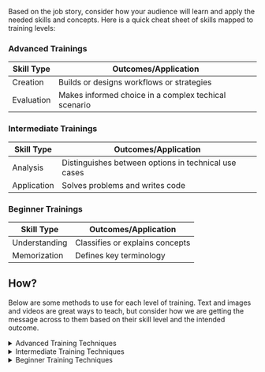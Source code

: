 Based on the job story, consider how your audience will learn and apply the needed skills and concepts. Here is a quick cheat sheet of skills mapped to training levels:

### Advanced Trainings
| Skill Type | Outcomes/Application|
|--------------|---------------------|
|Creation  |  Builds or designs workflows or strategies|
|Evaluation | Makes informed choice in a complex techical scenario|

### Intermediate Trainings
| Skill Type | Outcomes/Application|
|--------------|---------------------|
| Analysis| Distinguishes between options in technical use cases|
| Application| Solves problems and writes code|

### Beginner Trainings
| Skill Type | Outcomes/Application|
|--------------|---------------------|
|Understanding| Classifies or explains concepts|
|Memorization| Defines key terminology|

## How?
Below are some methods to use for each level of training. Text and images and videos are great ways to teach, but consider how we are getting the message across to them based on their skill level and the intended outcome.

<details>
<summary>Advanced Training Techniques</summary>

* Labs
* Capstone projects
* Virtual machines with testing
* Pair programming
* Student-run demos
* Mock environments
</details>

<details>
<summary>Intermediate Training Techniques</summary>

* Labs
* Scenario based quizzes
* Open-ended quiz questions
* Branching scenarios
* Demos to watch
* Code test
</details>

<details>
<summary>Beginner Training Techniques</summary>

* Demos
* Procedural text
* Repetition (video, imagery, text)
* Simple code boxes
* Diagrams and images
* Quizzes
</details>

